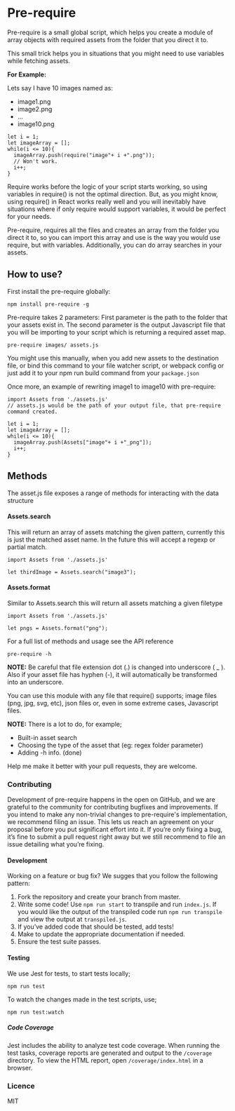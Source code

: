 # Pre-require

Pre-require is a small global script, which helps you create a module of array objects with required assets from the folder that you direct it to.

This small trick helps you in situations that you might need to use variables while fetching assets.

**For Example:**

Lets say I have 10 images named as:
- image1.png
- image2.png
- ...
- image10.png

~~~JS
let i = 1;
let imageArray = [];
while(i <= 10){
  imageArray.push(require("image"+ i +".png"));
  // Won't work.
  i++;
}
~~~

Require works before the logic of your script starts working, so using variables in require() is not the optimal direction. But, as you might know, using require() in React works really well and you will inevitably have situations where if only require would support variables, it would be perfect for your needs.

Pre-require, requires all the files and creates an array from the folder you direct it to, so you can import this array and use is the way you would use require, but with variables. Additionally, you can do array searches in your assets.

## How to use?

First install the pre-require globally:

~~~
npm install pre-require -g
~~~

Pre-require takes 2 parameters: First parameter is the path to the folder that your assets exist in. The second parameter is the output Javascript file that you will be importing to your script which is returning a required asset map.

~~~
pre-require images/ assets.js
~~~

You might use this manually, when you add new assets to the destination file, or bind this command to your file watcher script, or webpack config or just add it to your npm run build command from your `package.json`

Once more, an example of rewriting image1 to image10 with pre-require:

~~~JS
import Assets from './assets.js'
// assets.js would be the path of your output file, that pre-require command created.

let i = 1;
let imageArray = [];
while(i <= 10){
  imageArray.push(Assets["image"+ i +"_png"]);
  i++;
}
~~~

## Methods

The asset.js file exposes a range of methods for interacting with the data structure

#### Assets.search

This will return an array of assets matching the given pattern, currently this is just the matched asset name. In the future this will accept a regexp or partial match.

~~~JS
import Assets from './assets.js'

let thirdImage = Assets.search("image3");
~~~

#### Assets.format

Similar to Assets.search this will return all assets matching a given filetype

~~~JS
import Assets from './assets.js'

let pngs = Assets.format("png");
~~~

For a full list of methods and usage see the API reference

~~~
pre-require -h
~~~


**NOTE:** Be careful that file extension dot (.) is changed into underscore ( _ ). Also if your asset file has hyphen (-), it will automatically be transformed into an underscore.

You can use this module with any file that require() supports; image files (png, jpg, svg, etc), json files or, even in some extreme cases, Javascript files.

**NOTE:** There is a lot to do, for example;
- Built-in asset search
- Choosing the type of the asset that  (eg: regex folder parameter)
- Adding -h info. (done)

Help me make it better with your pull requests, they are welcome.


### Contributing
Development of pre-require happens in the open on GitHub, and we are grateful to the community for contributing bugfixes and improvements. If you intend to make any non-trivial changes to pre-require's implementation, we recommend filing an issue. This lets us reach an agreement on your proposal before you put significant effort into it. If you’re only fixing a bug, it’s fine to submit a pull request right away but we still recommend to file an issue detailing what you’re fixing.

#### Development
Working on a feature or bug fix? We sugges that you follow the following pattern:
1. Fork the repository and create your branch from master.
2. Write some code! Use `npm run start` to transpile and run `index.js`. If you would like the output of the transpiled code run `npm run transpile` and view the output at `transpiled.js`.
3. If you’ve added code that should be tested, add tests!
4. Make to update the appropriate documentation if needed.
5. Ensure the test suite passes.


#### Testing
We use Jest for tests, to start tests locally;

~~~
npm run test
~~~

To watch the changes made in the test scripts, use;

~~~
npm run test:watch
~~~

##### Code Coverage
Jest includes the ability to analyze test code coverage. When running the test tasks, coverage reports are generated and output to the `/coverage` directory. To view the HTML report, open `/coverage/index.html` in a browser.

### Licence

MIT
